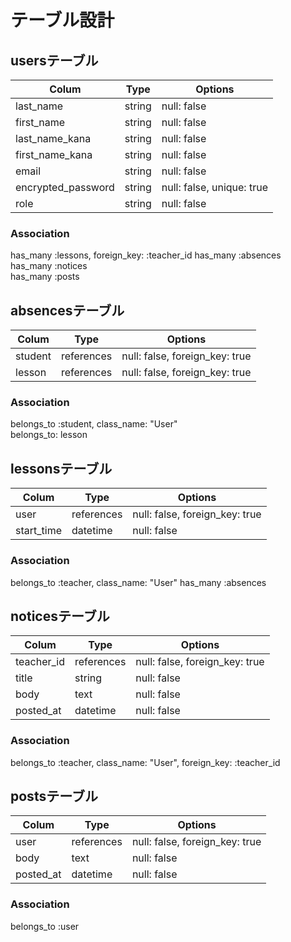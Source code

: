 
# テーブル設計

## usersテーブル

| Colum              | Type   | Options                   |
|--------------------|--------|---------------------------|
| last_name          | string | null: false               |
| first_name         | string | null: false               |
| last_name_kana     | string | null: false               |
| first_name_kana    | string | null: false               |
| email              | string | null: false               |
| encrypted_password | string | null: false, unique: true |
| role               | string | null: false               |

### Association

has_many :lessons, foreign_key: :teacher_id
has_many :absences  
has_many :notices  
has_many :posts

## absencesテーブル

| Colum        | Type        | Options                        |
|--------------|-------------|--------------------------------|
| student      | references  | null: false, foreign_key: true |
| lesson       | references  | null: false, foreign_key: true |

### Association

belongs_to :student, class_name: "User"  
belongs_to: lesson

## lessonsテーブル

| Colum      | Type       | Options                        |
|------------|------------|--------------------------------|
| user       | references | null: false, foreign_key: true |
| start_time | datetime   | null: false                    |

### Association

belongs_to :teacher, class_name: "User"
has_many :absences

## noticesテーブル

| Colum        | Type       | Options                        |
|--------------|------------|--------------------------------|
| teacher_id   | references | null: false, foreign_key: true |
| title        | string     | null: false                    |
| body         | text       | null: false                    |
| posted_at    | datetime   | null: false                    |

### Association

belongs_to :teacher, class_name: "User", foreign_key: :teacher_id  

## postsテーブル

| Colum     | Type       | Options                        |
|-----------|------------|--------------------------------|
| user      | references | null: false, foreign_key: true |
| body      | text       | null: false                    |
| posted_at | datetime   | null: false                    |

### Association

belongs_to :user